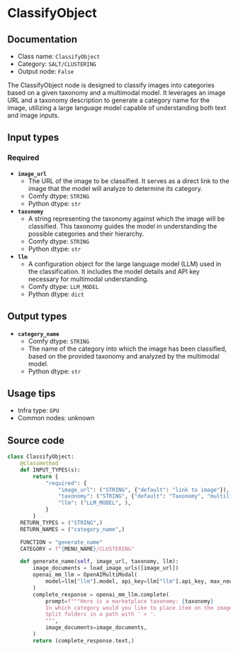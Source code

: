 # ClassifyObject
## Documentation
- Class name: `ClassifyObject`
- Category: `SALT/CLUSTERING`
- Output node: `False`

The ClassifyObject node is designed to classify images into categories based on a given taxonomy and a multimodal model. It leverages an image URL and a taxonomy description to generate a category name for the image, utilizing a large language model capable of understanding both text and image inputs.
## Input types
### Required
- **`image_url`**
    - The URL of the image to be classified. It serves as a direct link to the image that the model will analyze to determine its category.
    - Comfy dtype: `STRING`
    - Python dtype: `str`
- **`taxonomy`**
    - A string representing the taxonomy against which the image will be classified. This taxonomy guides the model in understanding the possible categories and their hierarchy.
    - Comfy dtype: `STRING`
    - Python dtype: `str`
- **`llm`**
    - A configuration object for the large language model (LLM) used in the classification. It includes the model details and API key necessary for multimodal understanding.
    - Comfy dtype: `LLM_MODEL`
    - Python dtype: `dict`
## Output types
- **`category_name`**
    - Comfy dtype: `STRING`
    - The name of the category into which the image has been classified, based on the provided taxonomy and analyzed by the multimodal model.
    - Python dtype: `str`
## Usage tips
- Infra type: `GPU`
- Common nodes: unknown


## Source code
```python
class ClassifyObject:
    @classmethod
    def INPUT_TYPES(s):
        return {
            "required": {
                "image_url": ("STRING", {"default": "link to image"}),
                "taxonomy": ("STRING", {"default": "Taxonomy", "multiline": True}),
                "llm": ("LLM_MODEL", ),
            }
        }
    RETURN_TYPES = ("STRING",)
    RETURN_NAMES = ("category_name",)

    FUNCTION = "generate_name"
    CATEGORY = f"{MENU_NAME}/CLUSTERING"

    def generate_name(self, image_url, taxonomy, llm):
        image_documents = load_image_urls([image_url])
        openai_mm_llm = OpenAIMultiModal(
            model=llm["llm"].model, api_key=llm["llm"].api_key, max_new_tokens=300
        )
        complete_response = openai_mm_llm.complete(
            prompt=f"""Here is a marketplace taxonomy: {taxonomy}
            In which category would you like to place item on the image? Provide full path. And only path, without explanation.
            Split folders in a path with ' > '. 
            """,
            image_documents=image_documents,
        )        
        return (complete_response.text,)

```
